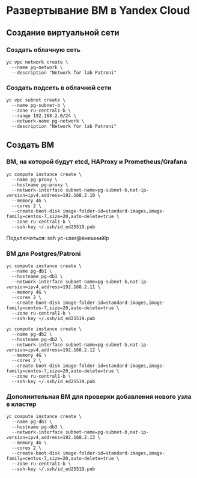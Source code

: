 # Развертывание ВМ в Yandex Cloud

## Создание виртуальной сети

### Создать облачную сеть
```
yc vpc network create \
  --name pg-network \
  --description "Network for lab Patroni"

```

### Создать подсеть в облачной сети
```
yc vpc subnet create \
  --name pg-subnet-b \
  --zone ru-central1-b \
  --range 192.168.2.0/24 \
  --network-name pg-network \
  --description "Network for lab Patroni"

```

## Создать ВМ
### ВМ, на которой будут etcd, HAProxy и Prometheus/Grafana
```
yc compute instance create \
  --name pg-proxy \
  --hostname pg-proxy \
  --network-interface subnet-name=pg-subnet-b,nat-ip-version=ipv4,address=192.168.2.10 \
  --memory 4G \
  --cores 2 \
  --create-boot-disk image-folder-id=standard-images,image-family=centos-7,size=20,auto-delete=true \
  --zone ru-central1-b \
  --ssh-key ~/.ssh/id_ed25519.pub

```
Подключаться: ssh yc-user@внешнийIp


### ВМ для Postgres/Patroni

```
yc compute instance create \
  --name pg-db1 \
  --hostname pg-db1 \
  --network-interface subnet-name=pg-subnet-b,nat-ip-version=ipv4,address=192.168.2.11 \
  --memory 4G \
  --cores 2 \
  --create-boot-disk image-folder-id=standard-images,image-family=centos-7,size=20,auto-delete=true \
  --zone ru-central1-b \
  --ssh-key ~/.ssh/id_ed25519.pub

```

```
yc compute instance create \
  --name pg-db2 \
  --hostname pg-db2 \
  --network-interface subnet-name=pg-subnet-b,nat-ip-version=ipv4,address=192.168.2.12 \
  --memory 4G \
  --cores 2 \
  --create-boot-disk image-folder-id=standard-images,image-family=centos-7,size=20,auto-delete=true \
  --zone ru-central1-b \
  --ssh-key ~/.ssh/id_ed25519.pub

```

### Дополнительная ВМ для проверки добавления нового узла в кластер
```
yc compute instance create \
  --name pg-db3 \
  --hostname pg-db3 \
  --network-interface subnet-name=pg-subnet-b,nat-ip-version=ipv4,address=192.168.2.13 \
  --memory 4G \
  --cores 2 \
  --create-boot-disk image-folder-id=standard-images,image-family=centos-7,size=20,auto-delete=true \
  --zone ru-central1-b \
  --ssh-key ~/.ssh/id_ed25519.pub
```
